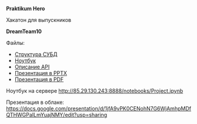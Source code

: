**Praktikum Hero**

Хакатон для выпускников

**DreamTeam10**

Файлы:
- [Структура СУБД](https://github.com/ket3er/DreamTeam10/blob/main/Diagram.pdf)
- [Ноутбук](https://github.com/ket3er/DreamTeam10/blob/main/Project.ipynb)
- [Описание API](https://github.com/ket3er/DreamTeam10/blob/main/api.pdf)
- [Презентация в PPTX](https://github.com/ket3er/DreamTeam10/blob/main/%D0%9F%D1%80%D0%B5%D0%B4%D0%BB%D0%BE%D0%B6%D0%B5%D0%BD%D0%B8%D0%B5_%D0%BF%D0%BE_%D1%86%D0%B5%D0%BD%D0%BE%D0%BE%D0%B1%D1%80%D0%B0%D0%B7%D0%BE%D0%B2%D0%B0%D0%BD%D0%B8%D1%8E_%D0%BD%D0%B0%D0%B1%D0%BE%D1%80%D0%BE%D0%B2_%D0%BD%D0%B0_%D1%81%D0%B0%D0%B9%D1%82%D0%B5_teddyfood_com.pptx)
- [Презентация в PDF](https://github.com/ket3er/DreamTeam10/blob/main/%D0%9F%D1%80%D0%B5%D0%B4%D0%BB%D0%BE%D0%B6%D0%B5%D0%BD%D0%B8%D0%B5_%D0%BF%D0%BE_%D1%86%D0%B5%D0%BD%D0%BE%D0%BE%D0%B1%D1%80%D0%B0%D0%B7%D0%BE%D0%B2%D0%B0%D0%BD%D0%B8%D1%8E_%D0%BD%D0%B0%D0%B1%D0%BE%D1%80%D0%BE%D0%B2_%D0%BD%D0%B0_%D1%81%D0%B0%D0%B9%D1%82%D0%B5_teddyfood_com_DreamTeam10.pdf)

Ноутбук на сервере http://85.29.130.243:8888/notebooks/Project.ipynb

Презентация в облаке: https://docs.google.com/presentation/d/1jfA9vPK0CENohN7G6WjAmhpMDfQTHWGPaILmYuajNMY/edit?usp=sharing
